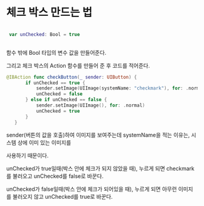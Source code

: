 체크 박스 만드는 법
===

```swift

 var unChecked: Bool = true
 
 ```
 
 함수 밖에 Bool 타입의 변수 값을 만들어준다.    
 
 그리고 체크 박스의 Action 함수를 만들어 준 후 코드를 적어준다. 
 
 ```swift 
 @IBAction func checkButton(_ sender: UIButton) {
        if unChecked == true {
            sender.setImage(UIImage(systemName: "checkmark"), for: .normal)
            unChecked = false
        } else if unChecked == false {
            sender.setImage(UIImage(), for: .normal)
            unChecked = true
        }
    }
```

sender(버튼의 값을 호출)하여 이미지를 보여주는데 systemName을 적는 이유는, 시스템 상에 이미 있는 이미지를   

사용하기 때문이다. 

unChecked가 true일때(박스 안에 체크가 되지 않았을 때), 누르게 되면 checkmark를 불러오고 unChecked를 false로 바꾼다.   

unChecked가 false일때(박스 안에 체크가 되어있을 때), 누르게 되면 아무런 이미지를 불러오지 않고 unChecked를 true로 바꾼다.   
















